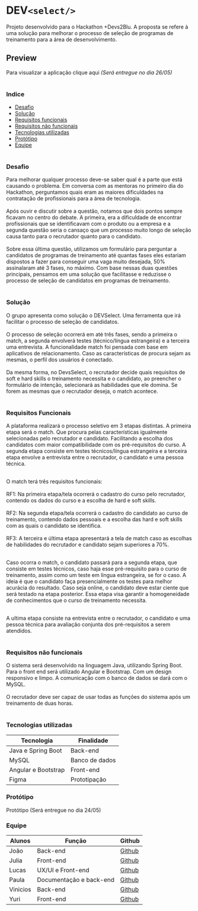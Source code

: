 # DEV```<select/>```

Projeto desenvolvido para o Hackathon +Devs2Blu. 
A proposta se refere à uma solução para melhorar o processo de seleção de programas de treinamento para a área de desenvolvimento. <br/>

## Preview

Para visualizar a aplicação clique aqui _(Será entregue no dia 26/05)_ <br/> <br/>

### Indice
- <a href="#desafio">Desafio</a>
- <a href="#solucao">Solução</a>
- <a href="#RF">Requisitos funcionais</a>
- <a href="#NF">Requisitos não funcionais</a>
- <a href="#tecnologias">Tecnologias utilizadas</a>
- <a href="#protótipo">Protótipo</a>
- <a href="#equipe">Equipe</a> <br/> <br/>

<h3 id="desafio">Desafio</h3>
Para melhorar qualquer processo deve-se saber qual é a parte que está causando o problema. Em conversa com as mentoras no primeiro dia do Hackathon, perguntamos quais eram as maiores dificuldades na contratação de profissionais para a área de tecnologia. <br/> <br/> Após ouvir e discutir sobre a questão, notamos que dois pontos sempre ficavam no centro do debate. A primeira, era a dificuldade de encontrar profissionais que se identificavam com o produto ou a empresa e a segunda questão seria o cansaço que um processo muito longo de seleção causa tanto para o recrutador quanto para o candidato. <br/> <br/> Sobre essa última questão, utilizamos um formulário para perguntar a candidatos de programas de treinamento até quantas fases eles estariam dispostos a fazer para conseguir uma vaga muito desejada, 50% assinalaram até 3 fases, no máximo. 
Com base nessas duas questões principais, pensamos em uma solução que facilitasse e reduzisse o processo de seleção de candidatos em programas de treinamento.<br/> <br/>

<h3 id="solucao">Solução</h3>
O grupo apresenta como solução o DEVSelect. Uma ferramenta que irá facilitar o processo de seleção de candidatos. <br/> <br/>
O processo de seleção ocorrerá em até três fases, sendo a primeira o match, a segunda envolverá testes (técnico/língua estrangeira) e a terceira uma entrevista. 
A funcionalidade match foi pensada com base em aplicativos de relacionamento. Caso as características de procura sejam as mesmas, o perfil dos usuários é conectado. <br/> <br/> Da mesma forma, no DevsSelect, o recrutador decide quais requisitos de soft e hard skills o treinamento necessita e o candidato, ao preencher o formulário de intenção, selecionará as habilidades que ele domina. Se forem as mesmas que o recrutador deseja, o match acontece. <br/> <br/>

<h3 id="RF">Requisitos Funcionais</h3>
A plataforma realizará o processo seletivo em 3 etapas distintas. A primeira etapa será o match. Que procura pelas características igualmente selecionadas pelo recrutador e candidato. Facilitando a escolha dos candidatos com maior compatibilidade com os pré-requisitos do curso. A segunda etapa consiste em testes técnicos/língua estrangeira e a terceira etapa envolve a entrevista entre o recrutador, o candidato e uma pessoa técnica. <br/> <br/>

O match terá três requisitos funcionais: <br/> <br/>
RF1: Na primeira etapa/tela ocorrerá o cadastro do curso pelo recrutador, contendo os dados do curso e a escolha de hard e soft skills. <br/> <br/>
RF2: Na segunda etapa/tela ocorrerá o cadastro do candidato ao curso de treinamento, contendo dados pessoais e a escolha das hard e soft skills com as quais o candidato se identifica. <br/> <br/>
RF3: A terceira e última etapa apresentará a tela de match caso as escolhas de habilidades do recrutador e candidato sejam superiores a 70%. <br/> <br/>

Caso ocorra o match, o candidato passará para a segunda etapa, que consiste em testes técnicos, caso haja esse pré-requisito para o curso de treinamento, assim como um teste em língua estrangeira, se for o caso. A ideia é que o candidato faça presencialmente os testes para melhor acurácia do resultado. Caso seja online, o candidato deve estar ciente que será testado na etapa posterior. Essa etapa visa garantir a homogeneidade de conhecimentos que o curso de treinamento necessita. <br/> <br/>

A ultima etapa consiste na entrevista entre o recrutador, o candidato e uma pessoa técnica para avaliação conjunta dos pré-requisitos a serem atendidos. <br/> <br/>

<h3 id="NF">Requisitos não funcionais</h3>
O sistema será desenvolvido na linguagem Java, utilizando Spring Boot. Para o front end será utilizado Angular e Bootstrap. Com um design responsivo e limpo.
A comunicação com o banco de dados se dará com o MySQL. <br/> <br/>
O recrutador deve ser capaz de usar todas as funções do sistema após um treinamento de duas horas. <br/> <br/>

<h3 id="tecnologias">Tecnologias utilizadas</h3>

| Tecnologia                              | Finalidade                |
| --------------------------------------- | ------------------------- |
| Java e Spring Boot                      | Back-end                  |
| MySQL                                   | Banco de dados            |
| Angular e Bootstrap                     | Front-end                 |
| Figma                                   | Prototipação                 |


<h3 id="prototipo">Protótipo</h3>
Protótipo (Será entregue no dia 24/05)

 <h3 id="equipe">Equipe</h3>

| Alunos                              | Função                      |  Github                                       | 
| ----------------------------------- | --------------------------- | --------------------------------------------- |
| João                                | Back-end                    | [Github](https://github.com/JoaoRudolf)       |
| Julia                               | Front-end                   | [Github](https://github.com/JuliaJPereira)    |
| Lucas                               | UX/UI e Front-end           | [Github](https://github.com/chavesluucas)     |
| Paula                               | Documentação e back-end    | [Github](https://github.com/Paula-Adriana)    |
| Vinicios                            | Back-end                    | [Github](https://github.com/vinicios-tribess) |
| Yuri                                |  Front-end                  | [Github](https://github.com/yurikb)           |
